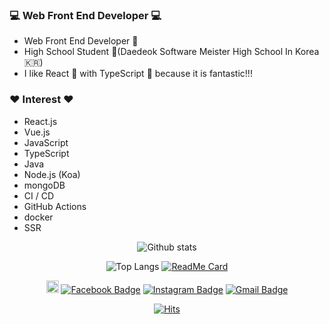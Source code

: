### 💻 Web Front End Developer 💻

- Web Front End Developer 🤟
- High School Student 📗(Daedeok Software Meister High School In Korea 🇰🇷)
- I like React 🤭 with TypeScript 🥰 because it is fantastic!!!

### ❤️ Interest ❤️

- React.js
- Vue.js
- JavaScript
- TypeScript
- Java
- Node.js (Koa)
- mongoDB
- CI / CD
- GitHub Actions
- docker
- SSR

<div align=center>
  
![Github stats](https://github-readme-stats.vercel.app/api?username=woochanleee&show_icons=true&include_all_commits=true&count_private=true&theme=great-gatsby)
  
![Top Langs](https://github-readme-stats.vercel.app/api/top-langs/?username=woochanleee&layout=compact&hide=python)
[![ReadMe Card](https://github-readme-stats.vercel.app/api/pin/?username=woochanleee&repo=Lets-Share)](https://github.com/woochanleee/Lets-Share)

<a href="https://velog.io/@_uchanlee" target="_blank"><img src="https://static.velog.io/favicon.ico" style="width: 20px;"/></a>
[![Facebook Badge](https://img.shields.io/badge/-Facebook-1877f2?style=flat-square&logo=facebook&logoColor=white&link=https://https://www.facebook.com/uchanlee.dev)](https://www.facebook.com/uchanlee.dev)
[![Instagram Badge](https://img.shields.io/badge/-Instagram-E4405F?style=flat-square&logo=instagram&logoColor=FFFFFF&link=https://www.instagram.com/woochan0219/)](https://www.instagram.com/woochan0219/)
[![Gmail Badge](https://img.shields.io/badge/-Gmail-d14836?style=flat-square&logo=Gmail&logoColor=white&link=mailto:uchanlee.dev@gmail.com)](mailto:uchanlee.dev@gmail.com)

[![Hits](https://hits.seeyoufarm.com/api/count/incr/badge.svg?url=https://github.com/woochanleee)](https://hits.seeyoufarm.com)

</div>
